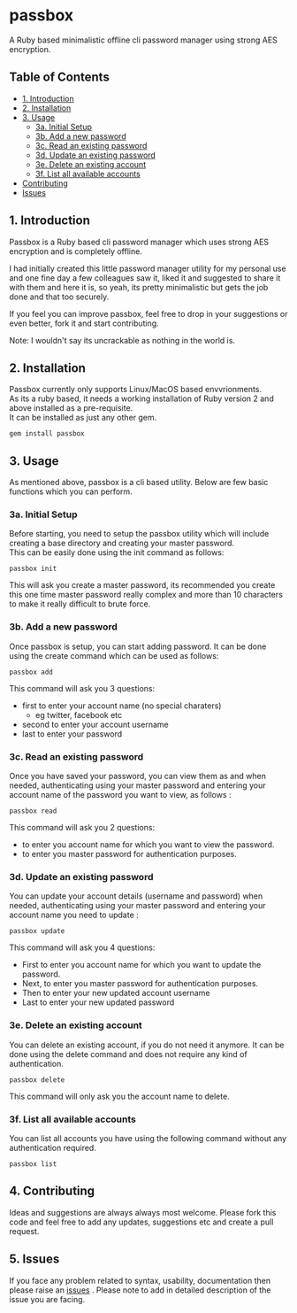 # passbox

A Ruby based minimalistic offline cli password manager using strong AES encryption.     

## Table of Contents   
- [1. Introduction](#introduction)   
- [2. Installation](#install)   
- [3. Usage](#usage)   
    - [3a. Initial Setup](#init)    
    - [3b. Add a new password](#add)    
    - [3c. Read an existing password](#read)   
    - [3d. Update an existing password](#update)  
    - [3e. Delete an existing account](#delete)   
    - [3f. List all available accounts](#list)
- [Contributing](#contributing)   
- [Issues](#issues)  
     
     
## <a name="introduction"></a> 1. Introduction    
Passbox is a Ruby based cli password manager which uses strong AES encryption and is completely offline.   

I had initially created this little password manager utility for my personal use and one fine day a few colleagues saw it, liked it and suggested to share it with them and here it is, so yeah, its pretty minimalistic but gets the job done and that too securely.   

If you feel you can improve passbox, feel free to drop in your suggestions or even better, fork it and start contributing.    
      
Note: I wouldn't say its uncrackable as nothing in the world is.
     
     
## <a name="install"></a> 2. Installation  
Passbox currently only supports Linux/MacOS based envvrionments.   
As its a ruby based, it needs a working installation of Ruby version 2 and above installed as a pre-requisite.   
It can be installed as just any other gem.    
      
``` gem install passbox ```     
     
     
## <a name="usage"></a> 3. Usage    
As mentioned above, passbox is a cli based utility. Below are few basic functions which you can perform.     
      
### <a name="init"></a> 3a. Initial Setup
Before starting, you need to setup the passbox utility which will include creating a base directory and creating your master password.    
This can be easily done using the init command as follows:    
     
``` passbox init ```    

This will ask you create a master password, its recommended you create this one time master password really complex and more than 10 characters to make it really difficult to brute force.    
      
### <a name="add"></a> 3b. Add a new password      
Once passbox is setup, you can start adding password. It can be done using the create command which can be used as follows:     
     
``` passbox add ```     
     
This command will ask you 3 questions:
- first to enter your account name (no special charaters)    
    - eg twitter, facebook etc     
- second to enter your account username     
- last to enter your password    
     
### <a name="read"></a> 3c. Read an existing password     
Once you have saved your password, you can view them as and when needed, authenticating using your master password and entering your account name of the password you want to view, as follows :     
       
``` passbox read ```    
     
This command will ask you 2 questions:
- to enter you account name for which you want to view the password.     
- to enter you master password for authentication purposes.    
     
### <a name="update"></a> 3d. Update an existing password     
You can update your account details (username and password) when needed, authenticating using your master password and entering your account name you need to update :     
       
``` passbox update ```    
     
This command will ask you 4 questions:     
- First to enter you account name for which you want to update the password.     
- Next, to enter you master password for authentication purposes.    
- Then to enter your new updated account username     
- Last to enter your new updated password   
     
### <a name="delete"></a> 3e. Delete an existing account
You can delete an existing account, if you do not need it anymore. It can be done using the delete command and does not require any kind of authentication.     
     
``` passbox delete ```   
    
This command will only ask you the account name to delete.    

### <a name="list"></a> 3f. List all available accounts   
You can list all accounts you have using the following command without any authentication required.    
    
``` passbox list ```    
    
## <a name="contributing"></a> 4. Contributing    
Ideas and suggestions are always always most welcome. Please fork this code and feel free to add any updates, suggestions etc and create a pull request.   

## <a name="issues"></a> 5. Issues    
If you face any problem related to syntax, usability, documentation then please raise an [issues](https://github.com/krupani/passbox/issues) . Please note to add in detailed description of the issue you are facing.    